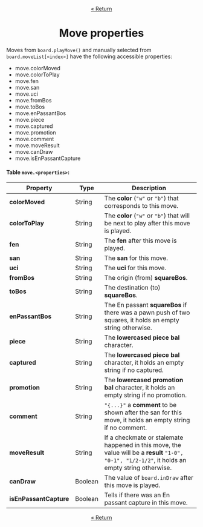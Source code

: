 <p align="center"><a href="https://github.com/ajax333221/isepic-chess#book-documentation">« Return</a></p>

<h1 align="center">Move properties</h1>

Moves from `board.playMove()` and manually selected from `board.moveList[<index>]` have the following accessible properties:

<ul>
<li>move.colorMoved</li>
<li>move.colorToPlay</li>
<li>move.fen</li>
<li>move.san</li>
<li>move.uci</li>
<li>move.fromBos</li>
<li>move.toBos</li>
<li>move.enPassantBos</li>
<li>move.piece</li>
<li>move.captured</li>
<li>move.promotion</li>
<li>move.comment</li>
<li>move.moveResult</li>
<li>move.canDraw</li>
<li>move.isEnPassantCapture</li>
</ul>

#### Table `move.<properties>`:

Property | Type | Description
-------- | ---- | -----------
**colorMoved** | String | The **color** (`"w"` or `"b"`) that corresponds to this move.
**colorToPlay** | String | The **color** (`"w"` or `"b"`) that will be next to play after this move is played.
**fen** | String | The **fen** after this move is played.
**san** | String | The **san** for this move.
**uci** | String | The **uci** for this move.
**fromBos** | String | The origin (from) **squareBos**.
**toBos** | String | The destination (to) **squareBos**.
**enPassantBos** | String | The En passant **squareBos** if there was a pawn push of two squares, it holds an empty string otherwise.
**piece** | String | The **lowercased piece bal** character.
**captured** | String | The **lowercased piece bal** character, it holds an empty string if no captured.
**promotion** | String | The **lowercased promotion bal** character, it holds an empty string if no promotion.
**comment** | String | `"{...}"` a **comment** to be shown after the san for this move, it holds an empty string if no comment.
**moveResult** | String | If a checkmate or stalemate happened in this move, the value will be a **result** `"1-0", "0-1", "1/2-1/2"`, it holds an empty string otherwise.
**canDraw** | Boolean | The value of `board.inDraw` after this move is played.
**isEnPassantCapture** | Boolean | Tells if there was an En passant capture in this move.

<p align="center"><a href="https://github.com/ajax333221/isepic-chess#book-documentation">« Return</a></p>
